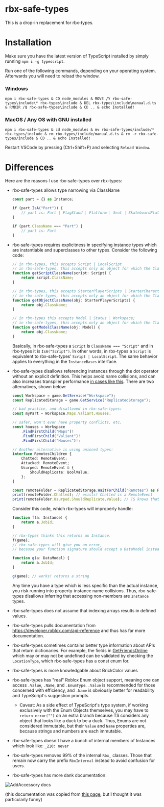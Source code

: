 # rbx-safe-types

This is a drop-in replacement for rbx-types.

# Installation

Make sure you have the latest version of TypeScript installed by simply running `npm i -g typescript`.

Run one of the following commands, depending on your operating system. Afterwards you will need to reload the window.

### Windows
```
npm i rbx-safe-types & CD node_modules & MOVE /Y rbx-safe-types\include\* rbx-types\include & DEL rbx-types\include\manual.d.ts & RMDIR /Q rbx-safe-types\include & CD .. & echo Installed!
```

### MacOS / Any OS with GNU installed
```
npm i rbx-safe-types & cd node_modules & mv rbx-safe-types/include/* rbx-types/include & rm rbx-types/include/manual.d.ts & rm -r rbx-safe-types/include & CD .. & echo Installed!
```

Restart VSCode by pressing (Ctrl+Shift+P) and selecting `Reload Window`.

# Differences
Here are the reasons I use rbx-safe-types over rbx-types:

- rbx-safe-types allows type narrowing via ClassName
	```ts
	const part = {} as Instance;

	if (part.IsA("Part")) {
		// part is: Part | FlagStand | Platform | Seat | SkateboardPlatform | SpawnLocation
	}

	if (part.ClassName === "Part") {
		// part is: Part
	}
	```
- rbx-safe-types requires explicitness in specifying instance types which are instantiable and superclasses to other types. Consider the following code:

	```ts
	// in rbx-types, this accepts Script | LocalScript
	// in rbx-safe-types, this accepts only an object for which the ClassName is Script
	function getScriptClassName(script: Script) {
		return script.ClassName;
	}

	// in rbx-types, this accepts StarterPlayerScripts | StarterCharacterScripts
	// in rbx-safe-types, this accepts only an object for which the ClassName is StarterPlayerScripts
	function getObjectClassName(obj: StarterPlayerScripts) {
		return obj.ClassName;
	}

	// in rbx-types this accepts Model | Status | Workspace;
	// in rbx-safe-types, this accepts only an object for which the ClassName is Model
	function getModelClassName(obj: Model) {
		return obj.ClassName;
	}
	```
	Basically, in rbx-safe-types a `Script` is `ClassName === "Script"` and in rbx-types it is `IsA("Script")`. In other words, in rbx-types a `Script` is equivalent to rbx-safe-types' `Script | LocalScript`. The same behavior applies to everything in the `InstanceBases` interface.

- rbx-safe-types disallows referencing instances through the dot operator without an explicit definition. This helps avoid name collisions, and can also increases transpiler performance [in cases like this](https://github.com/roblox-ts/roblox-ts/issues/281). There are two alternatives, shown below:
	```ts
	const Workspace = game.GetService("Workspace");
	const ReplicatedStorage = game.GetService("ReplicatedStorage");

	// bad practice, and disallowed in rbx-safe-types:
	const myPart = Workspace.Maps.Valiant.Houses;

	// safer, won't ever have property conflicts, etc.
	const houses = Workspace
		.FindFirstChild("Maps")!
		.FindFirstChild("Valiant")!
		.FindFirstChild("Houses")!;

	// Another alternative is using unioned types:
	interface RemotesChildren {
		Chatted: RemoteEvent;
		Attacked: RemoteEvent;
		Usurped: RemoteEvent & {
			ShouldReplicate: BoolValue;
		};
	}

	const remoteFolder = ReplicatedStorage.WaitForChild("Remotes") as Folder & RemotesChildren;
	print(remoteFolder.Chatted); // exists! Chatted is a RemoteEvent
	print(remoteFolder.Usurped.ShouldReplicate.Value); // TS knows that .Value is a boolean!
	```
	Consider this code, which rbx-types will improperly handle:
	```ts
	function f(a: Instance) {
		return a.JobId;
	}

	// rbx-types thinks this returns an Instance.
	f(game);
	// rbx-safe-types will give you an error,
	// because your function signature should accept a DataModel instead of an Instance:

	function g(a: DataModel) {
		return a.JobId;
	}

	g(game); // works! returns a string
	```
	Any time you have a type which is less specific than the actual instance, you risk running into property-instance name collisions. Thus, rbx-safe-types disallows inferring that accessing non-members are `Instance` types.
- rbx-safe-types does not assume that indexing arrays results in defined values.
- rbx-safe-types pulls documentation from https://developer.roblox.com/api-reference and thus has far more documentation.
- rbx-safe-types sometimes contains better type information about APIs that return dictionaries. For example, the fields in [GetFriendsOnline](https://developer.roblox.com/api-reference/function/Player/GetFriendsOnline) which may or may not be undefined can be validated by checking the `LocationType`, which rbx-safe-types has a const enum for.
- rbx-safe-types is more knowledgable about BrickColor values
- rbx-safe-types has "real" Roblox Enum object support, meaning one can access `.Value`, `.Name`, and `.EnumType`. `.Value` is recommended for those concerned with efficiency, and `.Name` is obviously better for readability and TypeScript's suggestion prompts.
	- Caveat: As a side effect of TypeScript's type system, if working exclusively with the Enum Objects themselves, you may have to `return error("")` on an extra branch because TS considers any object that looks like a duck to be a duck. Thus, Enums are not considered immutable, but their `Value` and `Name` properties are, because strings and numbers are each immutable.
- rbx-safe-types doesn't have a bunch of internal members of Instances which look like: `_210: never`
- rbx-safe-types removes 99% of the internal `Rbx_` classes. Those that remain now carry the prefix `RbxInternal` instead to avoid confusion for users.
- rbx-safe-types has more dank documentation:

![AddAccessory docs](https://user-images.githubusercontent.com/15217173/54723753-a2040380-4b36-11e9-90ff-b1ab72f5b8e2.png)

(this documentation was copied from [this page](https://developer.roblox.com/api-reference/function/Humanoid/AddAccessory), but I thought it was particularly funny)
